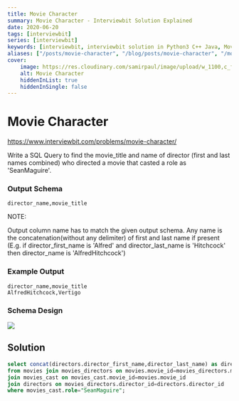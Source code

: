 ```yaml
---
title: Movie Character
summary: Movie Character - Interviewbit Solution Explained
date: 2020-06-20
tags: [interviewbit]
series: [interviewbit]
keywords: [interviewbit, interviewbit solution in Python3 C++ Java, Movie Character solution]
aliases: ["/posts/movie-character", "/blog/posts/movie-character", "/movie-character"]
cover:
    image: https://res.cloudinary.com/samirpaul/image/upload/w_1100,c_fit,co_rgb:FFFFFF,l_text:Arial_70_bold:Movie Character - Solution Explained/problem-solving.webp
    alt: Movie Character
    hiddenInList: true
    hiddenInSingle: false
---
```


# Movie Character

https://www.interviewbit.com/problems/movie-character/


Write a SQL Query to find the movie_title and name of director (first and last names combined) who directed a movie that casted a role as 'SeanMaguire'.

### Output Schema
```
director_name,movie_title
```
NOTE:

Output column name has to match the given output schema.
Any name is the concatenation(without any delimiter) of first and last name if present
(E.g. if director_first_name is 'Alfred' and director_last_name is 'Hitchcock' then director_name is 'AlfredHitchcock')

### Example Output

```
director_name,movie_title
AlfredHitchcock,Vertigo
```

### Schema Design

![](https://s3-us-west-2.amazonaws.com/ib-assessment-tests/problem_images/sql_course.jpg)

## Solution
```sql
select concat(directors.director_first_name,director_last_name) as director_name,movies.movie_title
from movies join movies_directors on movies.movie_id=movies_directors.movie_id
join movies_cast on movies_cast.movie_id=movies.movie_id
join directors on movies_directors.director_id=directors.director_id
where movies_cast.role="SeanMaguire";
```
